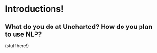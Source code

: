 
# Introductions!

## What do you do at Uncharted? How do you plan to use NLP?

(stuff here!)








